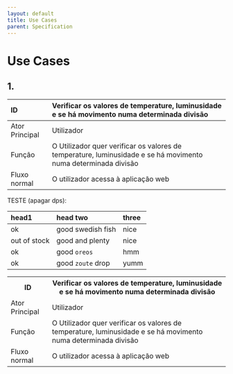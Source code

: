 ```yaml
---
layout: default
title: Use Cases
parent: Specification
---
```


# Use Cases

## 1.
| ID             | Verificar os valores de temperature, luminusidade e se há movimento numa determinada divisão                   |
|:---------------|:---------------------------------------------------------------------------------------------------------------|
| Ator Principal | Utilizador                                                                                                     |
| Função         | O Utilizador quer verificar os valores de temperature, luminusidade e se há movimento numa determinada divisão |
| Fluxo normal   | O utilizador acessa à aplicação web                                                                            |


TESTE (apagar dps):

<div markdown="1">

| head1        | head two          | three |
|:-------------|:------------------|:------|
| ok           | good swedish fish | nice  |
| out of stock | good and plenty   | nice  |
| ok           | good `oreos`      | hmm   |
| ok           | good `zoute` drop | yumm  |

</div>

 <table style="width:100%">
  <tr>
    <th>ID</th>
    <th>Verificar os valores de temperature, luminusidade e se há movimento numa determinada divisão</th>
  </tr>
  <tr>
    <td>Ator Principal</td>
    <td>Utilizador</td>
  </tr>
  <tr>
    <td>Função</td>
    <td>O Utilizador quer verificar os valores de temperature, luminusidade e se há movimento numa determinada divisão</td>
  </tr>
    <tr>
    <td>Fluxo normal</td>
    <td>O utilizador acessa à aplicação web </td>
  </tr>
</table> 
